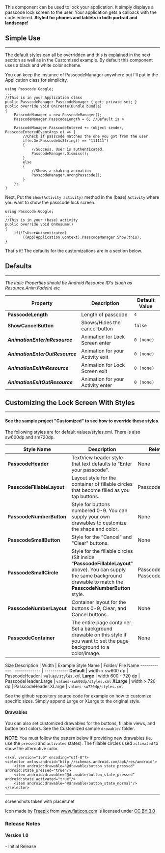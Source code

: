 This component can be used to lock your application. It simply displays a passcode lock screen to the user. Your application gets a callback with the code entered. **Styled for phones and tablets in both portrait and landscape!**

## Simple Use ##
---

The default styles can all be overridden and this is explained in the next section as well as in the Customized example. By default this component uses a black and white color scheme.

You can keep the instance of PasscodeManager anywhere but I'll put in the Application class for simplicity.


    using Passcode.Google;
    ...
    //This is in your Application class
    public PasscodeManager PasscodeManager { get; private set; }
    public override void OnCreate(Bundle bundle)
    {
    	PasscodeManager = new PasscodeManager();
		PasscodeManager.PasscodeLength = 6; //Default is 4
		
		PasscodeManager.PasscodeEntered += (object sender, PasscodeEnteredEventArgs e) => {
			//Check if passcode matches the one you got from the user.
			if(e.GetPasscodeAsString() == "111111")
			{
			    //Success. User is authenticated.
				PasscodeManager.Dismiss();
			}
			else
			{
				//Shows a shaking animation
				PasscodeManager.WrongPasscode();
			}
		};
    }

Next, Put the `Show(Activity activity)` method in the (base) `Activity` where you want to show the passcode lock screen. 

    using Passcode.Google;
    ...
    //This is in your (base) activity
    public override void OnResume()
    {
    	if(!IsUserAuthenticated)
    		((App)Application.Context).PasscodeManager.Show(this);
    }

That's it! The defaults for the customizations are in a section below.

## Defaults ##
---
*The italic Properties should be Android Resource ID's (such as Resource.Anim.FadeIn) etc*

Property | Description | Default Value
------------ | ------------- | ------------
**PasscodeLength** | Length of passcode | `4`
**ShowCancelButton** | Shows/Hides the cancel button  | `false`
***AnimationEnterInResource*** | Animation for Lock Screen enter  | `0 (none)`
***AnimationEnterOutResource*** | Animation for your Activity exit | `0 (none)`
***AnimationExitInResource*** | Animation for Lock Screen exit | `0 (none)`
***AnimationExitOutResource*** | Animation for your Activity enter  | `0 (none)`


## Customizing the Lock Screen With Styles ##
---
<h4> See the sample project "Customized" to see how to override these styles. </h4>

The following styles are for default values/styles.xml. There is also sw600dp and sm720dp.

Style Name | Description | Relevant Style
------------ | ------------- | ------------
**PasscodeHeader** | TextView header style that text defaults to "Enter your passcode".  | None
**PasscodeFillableLayout** | Layout style for the container of fillable circles that become filled as you tap buttons.  | PasscodeSmallCircle
**PasscodeNumberButton** | Style for buttons numbered 0-9. You can supply your own drawables to customize the shape and color.  | None
**PasscodeSmallButton** | Style for the "Cancel" and "Clear" buttons.  | None
**PasscodeSmallCircle** | Style for the fillable circles (Sit inside "**PasscodeFillableLayout**" above). You can supply the same background drawable to match the **PasscodeNumberButton** style.  | PasscodeFillableLayout, PasscodeNumberButton
**PasscodeNumberLayout** | Container layout for the buttons 0-9, Clear, and Cancel buttons.  | None
**PasscodeContainer** | The entire page container. Set a background drawable on this style if you want to set the page background to a color/image.  | None

Size Description | Width | Example Style Name | Folder/ File Name 
------------ | ------------- | ------------
**Default** | width < sw600 dp  | PasscodeHeader | `values/styles.xml`
**Large** | width 600 - 720 dp  | PasscodeHeader.Large | `values-sw600dp/styles.xml`
**XLarge** | width > 720 dp | PasscodeHeader.XLarge | `values-sw720dp/styles.xml`

See the github repository source code for example on how to customize specific sizes. Simply append Large or XLarge to the original style.

<h4> Drawables </h4>

You can also set customized drawables for the buttons, fillable views, and button text colors. See the Customized sample `drawable/` folder.

**NOTE**: You must follow the pattern below if providing new drawables (ie. use the `pressed` and `activated` states). The fillable circles used `activated` to show the alternative color.

	<?xml version="1.0" encoding="utf-8"?>
	<selector xmlns:android="http://schemas.android.com/apk/res/android">
		<item android:drawable="@drawable/button_state_pressed" android:state_pressed="true"/>
    	<item android:drawable="@drawable/button_state_pressed" android:state_activated="true"/>
    	<item android:drawable="@drawable/button_state_normal"/>
	</selector>


---

screenshots taken with placeit.net
<div>Icon made by <a href="http://www.freepik.com" title="Freepik">Freepik</a> from <a href="http://www.flaticon.com" title="Flaticon">www.flaticon.com</a> is licensed under <a href="http://creativecommons.org/licenses/by/3.0/" title="Creative Commons BY 3.0">CC BY 3.0</a></div>

<h3> Release Notes </h3>
<h4> Version 1.0 </h4>
- Initial Release